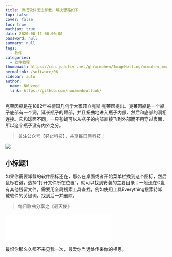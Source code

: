 ```yaml
---
title: 流氓软件无法卸载，解决思路如下
top: false
cover: false
toc: true
mathjax: true
date: 2020-08-11 00:00:00
password: null
summary: null
tags: 
  - 软件
categories: 
  - 软件教程
thumbnail: https://cdn.jsdelivr.net/gh/mcmohen/ImageHosting/mcmohen_imgmcmohen_imgteacher.jpg
permalink: /software/06
sidebar: auto
author: 
  name: NWUzmed
  link: https://github.com/nwuzmedoutlook/
---
```

克莱因瓶是在1882年被德国几何学大家菲立克斯·克莱因提出。克莱因瓶是一个瓶子底部有一个洞，延长瓶子的颈部，并且扭曲地进入瓶子内部，然后和底部的洞相连接。它和球面不同，一只苍蝇可以从瓶子的内部直接飞到外部而不用穿过表面，所以这个瓶子没有内外之分。

<!-- more -->

> 关注公众号【钚止科技】，共享每日黑科技！

![](/medias/contact.jpg)

## 小标题1

如果你需要卸载的软件图标还在，那么在桌面或者开始菜单栏找到这个图标，然后鼠标右键，选择“打开文件所在位置”，就可以找到安装的主要目录；一般还在C盘有其他残留文件，需要用全局搜索工具查找，例如使用工具Everything搜索待卸载软件的关键词，找到后一并删除。

> 每日歌曲分享之《最天使》
<iframe frameborder="no" border="0" marginwidth="0" marginheight="0" width=330 height=86 src="//music.163.com/outchain/player?type=2&id=39637563&auto=1&height=66"></iframe>

最恨你那么久都不来见我一次，最爱你当远处传来你的相思。